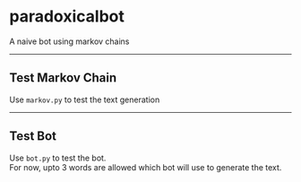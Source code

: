 # paradoxicalbot

A naive bot using markov chains

--------

## Test Markov Chain
Use `markov.py` to test the text generation

--------

## Test Bot
Use `bot.py` to test the bot.  
For now, upto 3 words are allowed which bot will use to generate the text.
